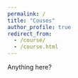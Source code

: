 ```yaml
---
permalink: /
title: "Couses"
author_profile: true
redirect_from: 
  - /course/
  - /course.html
---
```


Anything here?
